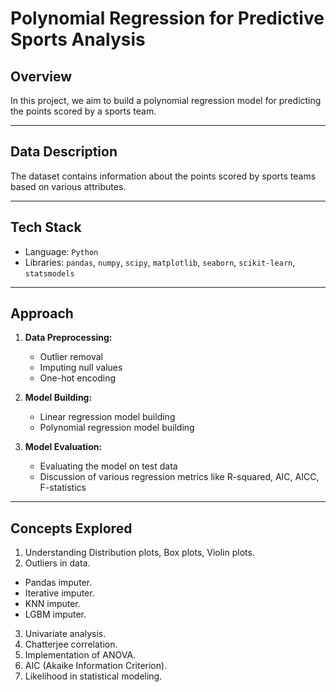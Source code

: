 # Polynomial Regression for Predictive Sports Analysis

## Overview

In this project, we aim to build a polynomial regression model for predicting the points scored by a sports team.

---

## Data Description

The dataset contains information about the points scored by sports teams based on various attributes.

---

## Tech Stack

- Language: `Python`
- Libraries: `pandas`, `numpy`, `scipy`, `matplotlib`, `seaborn`, `scikit-learn`, `statsmodels`
  
---

## Approach

1. **Data Preprocessing:**
    - Outlier removal
    - Imputing null values
    - One-hot encoding

2. **Model Building:**
    - Linear regression model building
    - Polynomial regression model building

3. **Model Evaluation:**
    - Evaluating the model on test data
    - Discussion of various regression metrics like R-squared, AIC, AICC, F-statistics

---

## Concepts Explored

1. Understanding Distribution plots, Box plots, Violin plots.
2. Outliers in data.
  - Pandas imputer.
  - Iterative imputer.
  - KNN imputer.
  - LGBM imputer.
3. Univariate analysis.
4. Chatterjee correlation.
5. Implementation of ANOVA.
6. AIC (Akaike Information Criterion).
7. Likelihood in statistical modeling.
